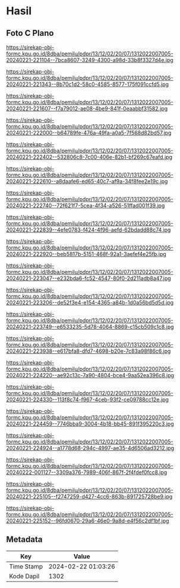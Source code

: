 # Hasil

## Foto C Plano

https://sirekap-obj-formc.kpu.go.id/8dba/pemilu/pdpr/13/12/02/20/07/1312022007005-20240221-221104--7bca8607-3249-4300-a98d-33b8f3327d4e.jpg

https://sirekap-obj-formc.kpu.go.id/8dba/pemilu/pdpr/13/12/02/20/07/1312022007005-20240221-221343--8b70c1d2-58c0-4585-8577-175f091ccfd5.jpg

https://sirekap-obj-formc.kpu.go.id/8dba/pemilu/pdpr/13/12/02/20/07/1312022007005-20240221-221607--f7a79012-ae08-4be9-841f-0eaabbf31582.jpg

https://sirekap-obj-formc.kpu.go.id/8dba/pemilu/pdpr/13/12/02/20/07/1312022007005-20240221-222000--b64789fe-476a-49fa-a0a5-7f568d82bd57.jpg

https://sirekap-obj-formc.kpu.go.id/8dba/pemilu/pdpr/13/12/02/20/07/1312022007005-20240221-222402--532806c8-7c00-406e-82b1-bf269c67eafd.jpg

https://sirekap-obj-formc.kpu.go.id/8dba/pemilu/pdpr/13/12/02/20/07/1312022007005-20240221-222610--a8daafe6-ed65-40c7-af9a-34f8fee2e19c.jpg

https://sirekap-obj-formc.kpu.go.id/8dba/pemilu/pdpr/13/12/02/20/07/1312022007005-20240221-222740--72f621f7-5cea-4f34-a526-51ffad001f39.jpg

https://sirekap-obj-formc.kpu.go.id/8dba/pemilu/pdpr/13/12/02/20/07/1312022007005-20240221-222839--4efe0783-f424-4f96-aefd-62bdadd88c74.jpg

https://sirekap-obj-formc.kpu.go.id/8dba/pemilu/pdpr/13/12/02/20/07/1312022007005-20240221-222920--beb5817b-5151-468f-92a1-3aefef4e25fb.jpg

https://sirekap-obj-formc.kpu.go.id/8dba/pemilu/pdpr/13/12/02/20/07/1312022007005-20240221-223047--e232bda6-fc52-4547-80f0-2d211adb8a47.jpg

https://sirekap-obj-formc.kpu.go.id/8dba/pemilu/pdpr/13/12/02/20/07/1312022007005-20240221-223206--de52f3e4-e154-4365-a84b-1d0a56bd5d5d.jpg

https://sirekap-obj-formc.kpu.go.id/8dba/pemilu/pdpr/13/12/02/20/07/1312022007005-20240221-223749--e6533235-5d78-4064-8869-c15cb509c1c8.jpg

https://sirekap-obj-formc.kpu.go.id/8dba/pemilu/pdpr/13/12/02/20/07/1312022007005-20240221-223938--e617bfa8-dfd7-4698-b20e-7c83a98f86c6.jpg

https://sirekap-obj-formc.kpu.go.id/8dba/pemilu/pdpr/13/12/02/20/07/1312022007005-20240221-224220--ae92c13c-7a90-4804-bce4-9aa52ea396c8.jpg

https://sirekap-obj-formc.kpu.go.id/8dba/pemilu/pdpr/13/12/02/20/07/1312022007005-20240221-224330--113f8c74-f967-4ceb-93f2-ce09788cc12e.jpg

https://sirekap-obj-formc.kpu.go.id/8dba/pemilu/pdpr/13/12/02/20/07/1312022007005-20240221-224459--7746bba9-3004-4b18-bb45-891f395220c3.jpg

https://sirekap-obj-formc.kpu.go.id/8dba/pemilu/pdpr/13/12/02/20/07/1312022007005-20240221-224924--a1778d68-294c-4997-ae35-4d6506ad3212.jpg

https://sirekap-obj-formc.kpu.go.id/8dba/pemilu/pdpr/13/12/02/20/07/1312022007005-20240222-001127--3309a376-7989-406f-867f-2f4fdef0fcc8.jpg

https://sirekap-obj-formc.kpu.go.id/8dba/pemilu/pdpr/13/12/02/20/07/1312022007005-20240221-225105--f2747259-d427-4cc6-863b-891725728be9.jpg

https://sirekap-obj-formc.kpu.go.id/8dba/pemilu/pdpr/13/12/02/20/07/1312022007005-20240221-225152--96fd0670-29a6-46e0-9a8d-e4f56c2df1bf.jpg


## Metadata

| Key        | Value               |
| ---------- | ------------------- |
| Time Stamp | 2024-02-22 01:03:26 |
| Kode Dapil | 1302                |



